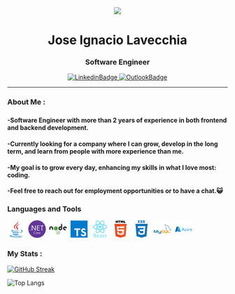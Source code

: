  <!--Icon-->
 <div id = "header" align = "center">
    <img src = "https://giphy.com/embed/3oKIPnAiaMCws8nOsE" width = "200" />
    <h1 align ="center">Jose Ignacio Lavecchia</h1>
    <h3 align ="center">Software Engineer</h3>
</div>
   <!-- Bagdes-->
<div id = "badges" align ="center">
   <a href = "https://www.linkedin.com/in/jose-ignacio-lavecchia-suarez-766316239/" >
    <img src = "https://img.shields.io/badge/LinkedIn-0077B5?style=for-the-badge&logo=linkedin&logoColor=white"
     alt = "LinkedinBadge"/>
   </a>
   <a href = "mailto:leo8493@outlook.com" >
    <img src = "https://img.shields.io/badge/Microsoft_Outlook-0078D4?style=for-the-badge&logo=microsoft-outlook&logoColor=white"
     alt = "OutlookBadge"/>
   </a> 
   
</div>
<hr>
<!--About Me-->
<h3>About Me : <h3/>

<h4>-Software Engineer with more than 2 years of experience in both frontend and backend
development. </h4>

<h4>-Currently looking for a company where I can grow, develop in the long term, and
learn from people with more experience than me.</h4>

<h4>-My goal is to grow every day, enhancing my skills in what I love most: coding.</h4>

<h4>-Feel free to reach out for employment opportunities or to have a chat.😺</h4>


<div align ="left">
    <h3>Languages and Tools </h3>
   <img src = "https://github.com/devicons/devicon/blob/master/icons/java/java-original.svg" title="Java" alt ="Java"
    width="40" height ="40" />&nbsp;
    <img src = "https://github.com/devicons/devicon/blob/master/icons/dotnetcore/dotnetcore-original.svg" title=".NET" alt =".NET"
       width="40" height ="40" />&nbsp;
    <img src = "https://github.com/devicons/devicon/blob/master/icons/nodejs/nodejs-original-wordmark.svg" title="Node js" alt ="Node js"
    width="40" height ="40" />&nbsp;
    <img src = "https://github.com/devicons/devicon/blob/master/icons/typescript/typescript-original.svg" title="TypeScript" alt ="TypeScript"
    width="40" height ="40" />&nbsp;
    <img src = "https://github.com/devicons/devicon/blob/master/icons/react/react-original-wordmark.svg" title="React" alt ="React"
    width="40" height ="40" />&nbsp;
    <img src = "https://github.com/devicons/devicon/blob/master/icons/html5/html5-original-wordmark.svg" title="HTML" alt ="HTML"
    width="40" height ="40" />&nbsp;
 <img src = "https://github.com/devicons/devicon/blob/master/icons/css3/css3-plain-wordmark.svg" title="CSS" alt ="CSS"
    width="40" height ="40" />&nbsp;
 <img src = "https://github.com/devicons/devicon/blob/master/icons/mysql/mysql-original-wordmark.svg" title="MySQL" alt ="MySQL"
    width="40" height ="40" />&nbsp;
 <img src = "https://github.com/devicons/devicon/blob/master/icons/azure/azure-original-wordmark.svg" title="Azure" alt ="Azure"
    width="40" height ="40" />&nbsp;
</div>

 <!-- Github Stats-->
### My Stats :
[![GitHub Streak](http://github-readme-streak-stats.herokuapp.com?user=Joseignlave1&theme=transparent&hide_border=true)](https://git.io/streak-stats)


![Top Langs](https://github-readme-stats.vercel.app/api/top-langs/?username=Joseignlave1&hide_progress=false&theme=transparent&hide_border=true)
